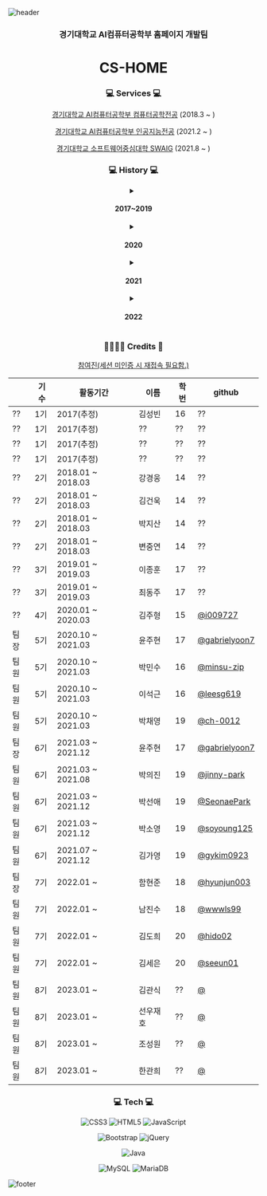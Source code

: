 ![header](https://capsule-render.vercel.app/api?type=waving&&color=gradient&height=100&section=header&fontSize=90)

<div align = "center">
<h3>경기대학교 AI컴퓨터공학부 홈페이지 개발팀</h3>
<h1>CS-HOME</h1>


<h3>💻 Services 💻</h3>

[경기대학교 AI컴퓨터공학부 컴퓨터공학전공](http://cs.kyonggi.ac.kr) (2018.3 ~ )

[경기대학교 AI컴퓨터공학부 인공지능전공](http://ai.kyonggi.ac.kr) (2021.2 ~ )

[경기대학교 소프트웨어중심대학 SWAIG](http://swaig.kyonggi.ac.kr:8080) (2021.8 ~ )
    
    
<h3>💻 History 💻</h3>

<details>
<summary><h4> 2017~2019 </h4></summary>

</details>

<details>
    <summary><h4> 2020 </h4></summary>
    
ㅇㅇ
</details>    
    
<details>
    <summary><h4> 2021 </h4></summary>
    
ㅇㅇ
</details>    


<details>
    <summary><h4> 2022 </h4></summary>
    
ㅇㅇ
    
</details>   

<h3>👨‍👩‍👧‍👦 Credits 👦</h3>
        
[참여진(세션 미인증 시 재접속 필요함.)](http://cs.kyonggi.ac.kr:8080/webp/madeby.do)

|     | 기수 | 활동기간 | 이름 | 학번 | github |
|-----|------|---------|------|-----|--------|
| ?? | 1기 | 2017(추정) | 김성빈 | 16 | ?? |
| ?? | 1기 | 2017(추정) | ?? | ?? | ?? |
| ?? | 1기 | 2017(추정) | ?? | ?? | ?? |
| ?? | 1기 | 2017(추정) | ?? | ?? | ?? |
| ?? | 2기 | 2018.01 ~ 2018.03 | 강경웅 | 14 | ?? |
| ?? | 2기 | 2018.01 ~ 2018.03 | 김건욱 | 14 | ?? |
| ?? | 2기 | 2018.01 ~ 2018.03 | 박지산 | 14 | ?? |
| ?? | 2기 | 2018.01 ~ 2018.03 | 변중연 | 14 | ?? |
| ?? | 3기 | 2019.01 ~ 2019.03 | 이종훈 | 17 | ?? |
| ?? | 3기 | 2019.01 ~ 2019.03 | 최동주 | 17 | ?? |
| ?? | 4기 | 2020.01 ~ 2020.03 | 김주형 | 15 | [@i009727](https://github.com/i009727) |
| 팀장 | 5기 | 2020.10 ~ 2021.03 | 윤주현 | 17 | [@gabrielyoon7](https://github.com/gabrielyoon7) |
| 팀원 | 5기 | 2020.10 ~ 2021.03 | 박민수 | 16 | [@minsu-zip](https://github.com/minsu-zip) |
| 팀원 | 5기 | 2020.10 ~ 2021.03 | 이석근 | 16 | [@leesg619](https://github.com/leesg619) |
| 팀원 | 5기 | 2020.10 ~ 2021.03 | 박채영 | 19 | [@ch-0012](https://github.com/ch-0012) |
| 팀장 | 6기 | 2021.03 ~ 2021.12 | 윤주현 | 17 | [@gabrielyoon7](https://github.com/gabrielyoon7) |
| 팀원 | 6기 | 2021.03 ~ 2021.08 | 박의진 | 19 | [@jinny-park](https://github.com/jinny-park) |
| 팀원 | 6기 | 2021.03 ~ 2021.12 | 박선애 | 19 | [@SeonaePark](https://github.com/SeonaePark) |
| 팀원 | 6기 | 2021.03 ~ 2021.12 | 박소영 | 19 | [@soyoung125](https://github.com/soyoung125) |
| 팀원 | 6기 | 2021.07 ~ 2021.12 | 김가영 | 19 | [@gykim0923](https://github.com/gykim0923) |
| 팀장 | 7기 | 2022.01 ~ | 함현준 | 18 | [@hyunjun003](https://github.com/hyunjun003) |
| 팀원 | 7기 | 2022.01 ~ | 남진수 | 18 | [@wwwls99](https://github.com/wwwls99) |
| 팀원 | 7기 | 2022.01 ~ | 김도희 | 20 | [@hido02](https://github.com/hido02) |
| 팀원 | 7기 | 2022.01 ~ | 김세은 | 20 | [@seeun01](https://github.com/seeun01) |
| 팀원 | 8기 | 2023.01 ~ | 김관식 | ?? | [@]() |
| 팀원 | 8기 | 2023.01 ~ | 선우재호 | ?? | [@]() |
| 팀원 | 8기 | 2023.01 ~ | 조성원 | ?? | [@]() |
| 팀원 | 8기 | 2023.01 ~ | 한관희 | ?? | [@]() |

<h3>💻 Tech 💻</h3>
    
![CSS3](https://img.shields.io/badge/css3-%231572B6.svg?style=for-the-badge&logo=css3&logoColor=white) ![HTML5](https://img.shields.io/badge/html5-%23E34F26.svg?style=for-the-badge&logo=html5&logoColor=white) ![JavaScript](https://img.shields.io/badge/javascript-%23323330.svg?style=for-the-badge&logo=javascript&logoColor=%23F7DF1E)
    
![Bootstrap](https://img.shields.io/badge/bootstrap-%23563D7C.svg?style=for-the-badge&logo=bootstrap&logoColor=white) ![jQuery](https://img.shields.io/badge/jquery-%230769AD.svg?style=for-the-badge&logo=jquery&logoColor=white)
    
![Java](https://img.shields.io/badge/java-%23ED8B00.svg?style=for-the-badge&logo=java&logoColor=white)

![MySQL](https://img.shields.io/badge/mysql-%2300f.svg?style=for-the-badge&logo=mysql&logoColor=white) ![MariaDB](https://img.shields.io/badge/MariaDB-003545?style=for-the-badge&logo=mariadb&logoColor=white)

</div>

    
![footer](https://capsule-render.vercel.app/api?type=waving&&color=gradient&height=100&section=footer&fontSize=90)
